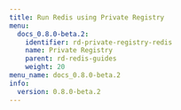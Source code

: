 ```yaml
---
title: Run Redis using Private Registry
menu:
  docs_0.8.0-beta.2:
    identifier: rd-private-registry-redis
    name: Private Registry
    parent: rd-redis-guides
    weight: 20
menu_name: docs_0.8.0-beta.2
info:
  version: 0.8.0-beta.2
---
```


